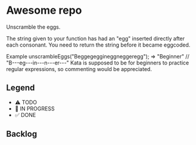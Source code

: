 # Awesome repo

Unscramble the eggs.

The string given to your function has had an "egg" inserted directly after each consonant. You need to return the string before it became eggcoded.

Example
unscrambleEggs("Beggegeggineggneggeregg"); => "Beginner"
//             "B---eg---in---n---er---"
Kata is supposed to be for beginners to practice regular expressions, so commenting would be appreciated.



## Legend
- ⚠ TODO
- 🚧 IN PROGRESS
- ✅ DONE

## Backlog
